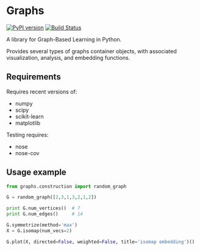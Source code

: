 # Graphs

[![PyPI version](https://badge.fury.io/py/graphs.svg)](http://badge.fury.io/py/graphs)
[![Build Status](https://travis-ci.org/all-umass/graphs.svg?branch=master)](https://travis-ci.org/all-umass/graphs)

A library for Graph-Based Learning in Python.

Provides several types of graphs container objects,
with associated visualization, analysis, and embedding functions.

## Requirements

Requires recent versions of:

  * numpy
  * scipy
  * scikit-learn
  * matplotlib

Testing requires:

  * nose
  * nose-cov

## Usage example

```python
from graphs.construction import random_graph

G = random_graph([2,3,1,3,2,1,2])

print G.num_vertices()  # 7
print G.num_edges()     # 14

G.symmetrize(method='max')
X = G.isomap(num_vecs=2)

G.plot(X, directed=False, weighted=False, title='isomap embedding')()
```
